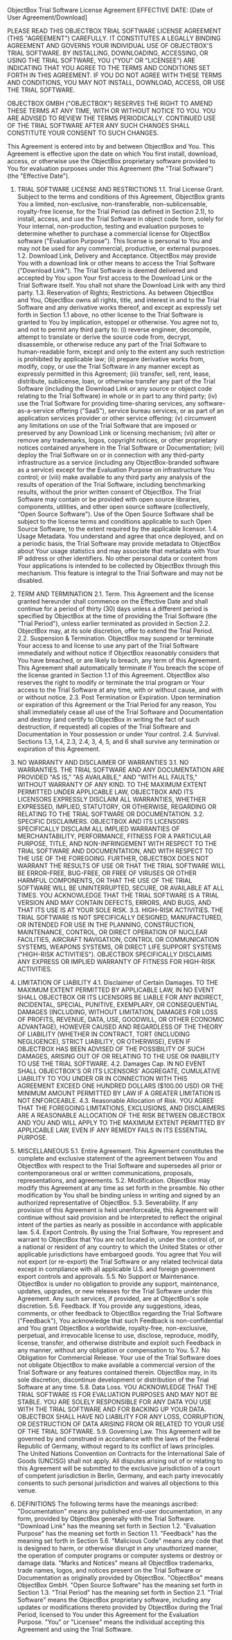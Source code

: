 ObjectBox Trial Software License Agreement
EFFECTIVE DATE: [Date of User Agreement/Download]

PLEASE READ THIS OBJECTBOX TRIAL SOFTWARE LICENSE AGREEMENT (THIS "AGREEMENT") CAREFULLY. IT CONSTITUTES A LEGALLY BINDING AGREEMENT AND GOVERNS YOUR INDIVIDUAL USE OF OBJECTBOX'S TRIAL SOFTWARE. BY INSTALLING, DOWNLOADING, ACCESSING, OR USING THE TRIAL SOFTWARE, YOU ("YOU" OR "LICENSEE") ARE INDICATING THAT YOU AGREE TO THE TERMS AND CONDITIONS SET FORTH IN THIS AGREEMENT. IF YOU DO NOT AGREE WITH THESE TERMS AND CONDITIONS, YOU MAY NOT INSTALL, DOWNLOAD, ACCESS, OR USE THE TRIAL SOFTWARE.

OBJECTBOX GMBH ("OBJECTBOX") RESERVES THE RIGHT TO AMEND THESE TERMS AT ANY TIME, WITH OR WITHOUT NOTICE TO YOU. YOU ARE ADVISED TO REVIEW THE TERMS PERIODICALLY. CONTINUED USE OF THE TRIAL SOFTWARE AFTER ANY SUCH CHANGES SHALL CONSTITUTE YOUR CONSENT TO SUCH CHANGES.

This Agreement is entered into by and between ObjectBox and You. This Agreement is effective upon the date on which You first install, download, access, or otherwise use the ObjectBox proprietary software provided to You for evaluation purposes under this Agreement (the "Trial Software") (the "Effective Date").

1. TRIAL SOFTWARE LICENSE AND RESTRICTIONS
1.1.  Trial License Grant. Subject to the terms and conditions of this Agreement, ObjectBox grants You a limited, non-exclusive, non-transferable, non-sublicensable, royalty-free license, for the Trial Period (as defined in Section 2.1), to install, access, and use the Trial Software in object code form, solely for Your internal, non-production, testing and evaluation purposes to determine whether to purchase a commercial license for ObjectBox software ("Evaluation Purpose"). This license is personal to You and may not be used for any commercial, productive, or external purposes.
1.2.  Download Link, Delivery and Acceptance. ObjectBox may provide You with a download link or other means to access the Trial Software ("Download Link"). The Trial Software is deemed delivered and accepted by You upon Your first access to the Download Link or the Trial Software itself. You shall not share the Download Link with any third party.
1.3.  Reservation of Rights; Restrictions. As between ObjectBox and You, ObjectBox owns all rights, title, and interest in and to the Trial Software and any derivative works thereof, and except as expressly set forth in Section 1.1 above, no other license to the Trial Software is granted to You by implication, estoppel or otherwise. You agree not to, and not to permit any third party to:
(i) reverse engineer, decompile, attempt to translate or derive the source code from, decrypt, disassemble, or otherwise reduce any part of the Trial Software to human-readable form, except and only to the extent any such restriction is prohibited by applicable law;
(ii) prepare derivative works from, modify, copy, or use the Trial Software in any manner except as expressly permitted in this Agreement;
(iii) transfer, sell, rent, lease, distribute, sublicense, loan, or otherwise transfer any part of the Trial Software (including the Download Link or any source or object code relating to the Trial Software) in whole or in part to any third party;
(iv) use the Trial Software for providing time-sharing services, any software-as-a-service offering ("SaaS"), service bureau services, or as part of an application services provider or other service offering;
(v) circumvent any limitations on use of the Trial Software that are imposed or preserved by any Download Link or licensing mechanism;
(vi) alter or remove any trademarks, logos, copyright notices, or other proprietary notices contained anywhere in the Trial Software or Documentation;
(vii) deploy the Trial Software on or in connection with any third-party infrastructure as a service (including any ObjectBox-branded software as a service) except for the Evaluation Purpose on infrastructure You control; or
(viii) make available to any third party any analysis of the results of operation of the Trial Software, including benchmarking results, without the prior written consent of ObjectBox.
The Trial Software may contain or be provided with open source libraries, components, utilities, and other open source software (collectively, "Open Source Software"). Use of the Open Source Software shall be subject to the license terms and conditions applicable to such Open Source Software, to the extent required by the applicable licensor.
1.4.  Usage Metadata. You understand and agree that once deployed, and on a periodic basis, the Trial Software may provide metadata to ObjectBox about Your usage statistics and may associate that metadata with Your IP address or other identifiers. No other personal data or content from Your applications is intended to be collected by ObjectBox through this mechanism. This feature is integral to the Trial Software and may not be disabled.

2. TERM AND TERMINATION
2.1.  Term. This Agreement and the license granted hereunder shall commence on the Effective Date and shall continue for a period of thirty (30) days unless a different period is specified by ObjectBox at the time of providing the Trial Software (the "Trial Period"), unless earlier terminated as provided in Section 2.2. ObjectBox may, at its sole discretion, offer to extend the Trial Period.
2.2.  Suspension & Termination. ObjectBox may suspend or terminate Your access to and license to use any part of the Trial Software immediately and without notice if ObjectBox reasonably considers that You have breached, or are likely to breach, any term of this Agreement. This Agreement shall automatically terminate if You breach the scope of the license granted in Section 1.1 of this Agreement. ObjectBox also reserves the right to modify or terminate the trial program or Your access to the Trial Software at any time, with or without cause, and with or without notice.
2.3.  Post Termination or Expiration. Upon termination or expiration of this Agreement or the Trial Period for any reason, You shall immediately cease all use of the Trial Software and Documentation and destroy (and certify to ObjectBox in writing the fact of such destruction, if requested) all copies of the Trial Software and Documentation in Your possession or under Your control.
2.4.  Survival. Sections 1.3, 1.4, 2.3, 2.4, 3, 4, 5, and 6 shall survive any termination or expiration of this Agreement.

3. NO WARRANTY AND DISCLAIMER OF WARRANTIES
3.1.  NO WARRANTIES. THE TRIAL SOFTWARE AND ANY DOCUMENTATION ARE PROVIDED "AS IS," "AS AVAILABLE," AND "WITH ALL FAULTS," WITHOUT WARRANTY OF ANY KIND. TO THE MAXIMUM EXTENT PERMITTED UNDER APPLICABLE LAW, OBJECTBOX AND ITS LICENSORS EXPRESSLY DISCLAIM ALL WARRANTIES, WHETHER EXPRESSED, IMPLIED, STATUTORY, OR OTHERWISE, REGARDING OR RELATING TO THE TRIAL SOFTWARE OR DOCUMENTATION.
3.2.  SPECIFIC DISCLAIMERS. OBJECTBOX AND ITS LICENSORS SPECIFICALLY DISCLAIM ALL IMPLIED WARRANTIES OF MERCHANTABILITY, PERFORMANCE, FITNESS FOR A PARTICULAR PURPOSE, TITLE, AND NON-INFRINGEMENT WITH RESPECT TO THE TRIAL SOFTWARE AND DOCUMENTATION, AND WITH RESPECT TO THE USE OF THE FOREGOING. FURTHER, OBJECTBOX DOES NOT WARRANT THE RESULTS OF USE OR THAT THE TRIAL SOFTWARE WILL BE ERROR-FREE, BUG-FREE, OR FREE OF VIRUSES OR OTHER HARMFUL COMPONENTS, OR THAT THE USE OF THE TRIAL SOFTWARE WILL BE UNINTERRUPTED, SECURE, OR AVAILABLE AT ALL TIMES. YOU ACKNOWLEDGE THAT THE TRIAL SOFTWARE IS A TRIAL VERSION AND MAY CONTAIN DEFECTS, ERRORS, AND BUGS, AND THAT ITS USE IS AT YOUR SOLE RISK.
3.3.  HIGH-RISK ACTIVITIES. THE TRIAL SOFTWARE IS NOT SPECIFICALLY DESIGNED, MANUFACTURED, OR INTENDED FOR USE IN THE PLANNING, CONSTRUCTION, MAINTENANCE, CONTROL, OR DIRECT OPERATION OF NUCLEAR FACILITIES, AIRCRAFT NAVIGATION, CONTROL OR COMMUNICATION SYSTEMS, WEAPONS SYSTEMS, OR DIRECT LIFE SUPPORT SYSTEMS ("HIGH-RISK ACTIVITIES"). OBJECTBOX SPECIFICALLY DISCLAIMS ANY EXPRESS OR IMPLIED WARRANTY OF FITNESS FOR HIGH-RISK ACTIVITIES.

4. LIMITATION OF LIABILITY
4.1.  Disclaimer of Certain Damages. TO THE MAXIMUM EXTENT PERMITTED BY APPLICABLE LAW, IN NO EVENT SHALL OBJECTBOX OR ITS LICENSORS BE LIABLE FOR ANY INDIRECT, INCIDENTAL, SPECIAL, PUNITIVE, EXEMPLARY, OR CONSEQUENTIAL DAMAGES (INCLUDING, WITHOUT LIMITATION, DAMAGES FOR LOSS OF PROFITS, REVENUE, DATA, USE, GOODWILL, OR OTHER ECONOMIC ADVANTAGE), HOWEVER CAUSED AND REGARDLESS OF THE THEORY OF LIABILITY (WHETHER IN CONTRACT, TORT (INCLUDING NEGLIGENCE), STRICT LIABILITY, OR OTHERWISE), EVEN IF OBJECTBOX HAS BEEN ADVISED OF THE POSSIBILITY OF SUCH DAMAGES, ARISING OUT OF OR RELATING TO THE USE OR INABILITY TO USE THE TRIAL SOFTWARE.
4.2.  Damages Cap. IN NO EVENT SHALL OBJECTBOX'S OR ITS LICENSORS' AGGREGATE, CUMULATIVE LIABILITY TO YOU UNDER OR IN CONNECTION WITH THIS AGREEMENT EXCEED ONE HUNDRED DOLLARS ($100.00 USD) OR THE MINIMUM AMOUNT PERMITTED BY LAW IF A GREATER LIMITATION IS NOT ENFORCEABLE.
4.3.  Reasonable Allocation of Risk. YOU AGREE THAT THE FOREGOING LIMITATIONS, EXCLUSIONS, AND DISCLAIMERS ARE A REASONABLE ALLOCATION OF THE RISK BETWEEN OBJECTBOX AND YOU AND WILL APPLY TO THE MAXIMUM EXTENT PERMITTED BY APPLICABLE LAW, EVEN IF ANY REMEDY FAILS IN ITS ESSENTIAL PURPOSE.

5. MISCELLANEOUS
5.1.  Entire Agreement. This Agreement constitutes the complete and exclusive statement of the agreement between You and ObjectBox with respect to the Trial Software and supersedes all prior or contemporaneous oral or written communications, proposals, representations, and agreements.
5.2.  Modification. ObjectBox may modify this Agreement at any time as set forth in the preamble. No other modification by You shall be binding unless in writing and signed by an authorized representative of ObjectBox.
5.3.  Severability. If any provision of this Agreement is held unenforceable, this Agreement will continue without said provision and be interpreted to reflect the original intent of the parties as nearly as possible in accordance with applicable law.
5.4.  Export Controls. By using the Trial Software, You represent and warrant to ObjectBox that You are not located in, under the control of, or a national or resident of any country to which the United States or other applicable jurisdictions have embargoed goods. You agree that You will not export (or re-export) the Trial Software or any related technical data except in compliance with all applicable U.S. and foreign government export controls and approvals.
5.5.  No Support or Maintenance. ObjectBox is under no obligation to provide any support, maintenance, updates, upgrades, or new releases for the Trial Software under this Agreement. Any such services, if provided, are at ObjectBox's sole discretion.
5.6.  Feedback. If You provide any suggestions, ideas, comments, or other feedback to ObjectBox regarding the Trial Software ("Feedback"), You acknowledge that such Feedback is non-confidential and You grant ObjectBox a worldwide, royalty-free, non-exclusive, perpetual, and irrevocable license to use, disclose, reproduce, modify, license, transfer, and otherwise distribute and exploit such Feedback in any manner, without any obligation or compensation to You.
5.7.  No Obligation for Commercial Release. Your use of the Trial Software does not obligate ObjectBox to make available a commercial version of the Trial Software or any features contained therein. ObjectBox may, in its sole discretion, discontinue development or distribution of the Trial Software at any time.
5.8.  Data Loss. YOU ACKNOWLEDGE THAT THE TRIAL SOFTWARE IS FOR EVALUATION PURPOSES AND MAY NOT BE STABLE. YOU ARE SOLELY RESPONSIBLE FOR ANY DATA YOU USE WITH THE TRIAL SOFTWARE AND FOR BACKING UP YOUR DATA. OBJECTBOX SHALL HAVE NO LIABILITY FOR ANY LOSS, CORRUPTION, OR DESTRUCTION OF DATA ARISING FROM OR RELATED TO YOUR USE OF THE TRIAL SOFTWARE.
5.9.  Governing Law. This Agreement will be governed by and construed in accordance with the laws of the Federal Republic of Germany, without regard to its conflict of laws principles. The United Nations Convention on Contracts for the International Sale of Goods (UNCISG) shall not apply. All disputes arising out of or relating to this Agreement will be submitted to the exclusive jurisdiction of a court of competent jurisdiction in Berlin, Germany, and each party irrevocably consents to such personal jurisdiction and waives all objections to this venue.

6. DEFINITIONS
The following terms have the meanings ascribed:
"Documentation" means any published end-user documentation, in any form, provided by ObjectBox generally with the Trial Software.
"Download Link" has the meaning set forth in Section 1.2.
"Evaluation Purpose" has the meaning set forth in Section 1.1.
"Feedback" has the meaning set forth in Section 5.6.
"Malicious Code" means any code that is designed to harm, or otherwise disrupt in any unauthorized manner, the operation of computer programs or computer systems or destroy or damage data.
"Marks and Notices" means all ObjectBox trademarks, trade names, logos, and notices present on the Trial Software or Documentation as originally provided by ObjectBox.
"ObjectBox" means ObjectBox GmbH.
"Open Source Software" has the meaning set forth in Section 1.3.
"Trial Period" has the meaning set forth in Section 2.1.
"Trial Software" means the ObjectBox proprietary software, including any updates or modifications thereto provided by ObjectBox during the Trial Period, licensed to You under this Agreement for the Evaluation Purpose.
"You" or "Licensee" means the individual accepting this Agreement and using the Trial Software.
